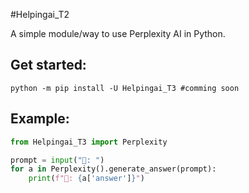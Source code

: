 #Helpingai_T2

A simple module/way to use Perplexity AI in Python.

## Get started:

```
python -m pip install -U Helpingai_T3 #comming soon
```

## Example:

```python
from Helpingai_T3 import Perplexity

prompt = input("👦: ")
for a in Perplexity().generate_answer(prompt):
    print(f"🤖: {a['answer']}")
```

